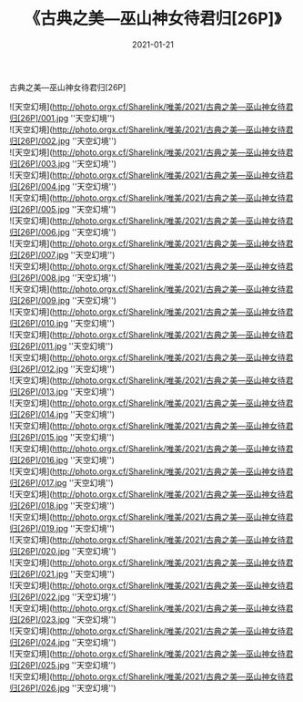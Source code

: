 ﻿---
layout: post
title:  《古典之美—巫山神女待君归[26P]》
date:   2021-01-21
img: http://photo.orgx.cf/Sharelink/唯美/2021/古典之美—巫山神女待君归[26P]/000.jpg
categories: [美女, 清纯, 唯美]
---

古典之美—巫山神女待君归[26P]



![天空幻境](http://photo.orgx.cf/Sharelink/唯美/2021/古典之美—巫山神女待君归[26P]/001.jpg ''天空幻境'') <br>
![天空幻境](http://photo.orgx.cf/Sharelink/唯美/2021/古典之美—巫山神女待君归[26P]/002.jpg ''天空幻境'') <br>
![天空幻境](http://photo.orgx.cf/Sharelink/唯美/2021/古典之美—巫山神女待君归[26P]/003.jpg ''天空幻境'') <br>
![天空幻境](http://photo.orgx.cf/Sharelink/唯美/2021/古典之美—巫山神女待君归[26P]/004.jpg ''天空幻境'') <br>
![天空幻境](http://photo.orgx.cf/Sharelink/唯美/2021/古典之美—巫山神女待君归[26P]/005.jpg ''天空幻境'') <br>
![天空幻境](http://photo.orgx.cf/Sharelink/唯美/2021/古典之美—巫山神女待君归[26P]/006.jpg ''天空幻境'') <br>
![天空幻境](http://photo.orgx.cf/Sharelink/唯美/2021/古典之美—巫山神女待君归[26P]/007.jpg ''天空幻境'') <br>
![天空幻境](http://photo.orgx.cf/Sharelink/唯美/2021/古典之美—巫山神女待君归[26P]/008.jpg ''天空幻境'') <br>
![天空幻境](http://photo.orgx.cf/Sharelink/唯美/2021/古典之美—巫山神女待君归[26P]/009.jpg ''天空幻境'') <br>
![天空幻境](http://photo.orgx.cf/Sharelink/唯美/2021/古典之美—巫山神女待君归[26P]/010.jpg ''天空幻境'') <br>
![天空幻境](http://photo.orgx.cf/Sharelink/唯美/2021/古典之美—巫山神女待君归[26P]/011.jpg ''天空幻境'') <br>
![天空幻境](http://photo.orgx.cf/Sharelink/唯美/2021/古典之美—巫山神女待君归[26P]/012.jpg ''天空幻境'') <br>
![天空幻境](http://photo.orgx.cf/Sharelink/唯美/2021/古典之美—巫山神女待君归[26P]/013.jpg ''天空幻境'') <br>
![天空幻境](http://photo.orgx.cf/Sharelink/唯美/2021/古典之美—巫山神女待君归[26P]/014.jpg ''天空幻境'') <br>
![天空幻境](http://photo.orgx.cf/Sharelink/唯美/2021/古典之美—巫山神女待君归[26P]/015.jpg ''天空幻境'') <br>
![天空幻境](http://photo.orgx.cf/Sharelink/唯美/2021/古典之美—巫山神女待君归[26P]/016.jpg ''天空幻境'') <br>
![天空幻境](http://photo.orgx.cf/Sharelink/唯美/2021/古典之美—巫山神女待君归[26P]/017.jpg ''天空幻境'') <br>
![天空幻境](http://photo.orgx.cf/Sharelink/唯美/2021/古典之美—巫山神女待君归[26P]/018.jpg ''天空幻境'') <br>
![天空幻境](http://photo.orgx.cf/Sharelink/唯美/2021/古典之美—巫山神女待君归[26P]/019.jpg ''天空幻境'') <br>
![天空幻境](http://photo.orgx.cf/Sharelink/唯美/2021/古典之美—巫山神女待君归[26P]/020.jpg ''天空幻境'') <br>
![天空幻境](http://photo.orgx.cf/Sharelink/唯美/2021/古典之美—巫山神女待君归[26P]/021.jpg ''天空幻境'') <br>
![天空幻境](http://photo.orgx.cf/Sharelink/唯美/2021/古典之美—巫山神女待君归[26P]/022.jpg ''天空幻境'') <br>
![天空幻境](http://photo.orgx.cf/Sharelink/唯美/2021/古典之美—巫山神女待君归[26P]/023.jpg ''天空幻境'') <br>
![天空幻境](http://photo.orgx.cf/Sharelink/唯美/2021/古典之美—巫山神女待君归[26P]/024.jpg ''天空幻境'') <br>
![天空幻境](http://photo.orgx.cf/Sharelink/唯美/2021/古典之美—巫山神女待君归[26P]/025.jpg ''天空幻境'') <br>
![天空幻境](http://photo.orgx.cf/Sharelink/唯美/2021/古典之美—巫山神女待君归[26P]/026.jpg ''天空幻境'') <br>